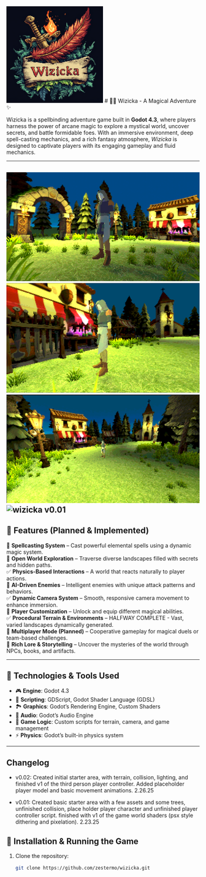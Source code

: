 <img src="images/title.png" alt="Description" width="50%">
# 🧙‍♂️ Wizicka - A Magical Adventure ✨

Wizicka is a spellbinding adventure game built in **Godot 4.3**, where players harness the power of arcane magic to explore a mystical world, uncover secrets, and battle formidable foes. With an immersive environment, deep spell-casting mechanics, and a rich fantasy atmosphere, *Wizicka* is designed to captivate players with its engaging gameplay and fluid mechanics.

---
![demo image 1](images/sc1.png)
![demo image 2](images/sc2.png)
![demo image 3](images/sc3.png)
![wizicka v0.01](images/gif1.gif)
---
## 🌟 Features (Planned & Implemented)

🔲 **Spellcasting System** – Cast powerful elemental spells using a dynamic magic system.  
🔲 **Open World Exploration** – Traverse diverse landscapes filled with secrets and hidden paths.  
✅ **Physics-Based Interactions** – A world that reacts naturally to player actions.  
🔲 **AI-Driven Enemies** – Intelligent enemies with unique attack patterns and behaviors.  
✅ **Dynamic Camera System** – Smooth, responsive camera movement to enhance immersion.  
🔲 **Player Customization** – Unlock and equip different magical abilities.  
✅ **Procedural Terrain & Environments** – HALFWAY COMPLETE - Vast, varied landscapes dynamically generated.  
🔲 **Multiplayer Mode (Planned)** – Cooperative gameplay for magical duels or team-based challenges.  
🔲 **Rich Lore & Storytelling** – Uncover the mysteries of the world through NPCs, books, and artifacts.  

---

## 🔧 Technologies & Tools Used

- 🎮 **Engine**: Godot 4.3  
- 📜 **Scripting**: GDScript, Godot Shader Language (GDSL)  
- 🏞 **Graphics**: Godot’s Rendering Engine, Custom Shaders  
- 🎵 **Audio**: Godot’s Audio Engine  
- 💾 **Game Logic**: Custom scripts for terrain, camera, and game management  
- ⚡ **Physics**: Godot’s built-in physics system  

---

## Changelog

- v0.02: Created initial starter area, with terrain, collision, lighting, and finished v1 of the third person player controller. Added placeholder player model and basic movement animations. 2.26.25

- v0.01: Created basic starter area with a few assets and some trees, unfinished collision, place holder player character and unfinished player controller script. finished with v1 of the game world shaders (psx style dithering and pixelation). 2.23.25

## 🚀 Installation & Running the Game

1. Clone the repository:
   ```sh
   git clone https://github.com/zestermo/wizicka.git
